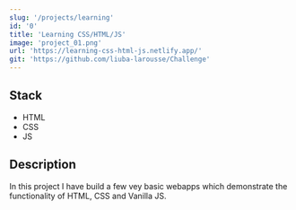 ```yaml
---
slug: '/projects/learning'
id: '0'
title: 'Learning CSS/HTML/JS'
image: 'project_01.png'
url: 'https://learning-css-html-js.netlify.app/'
git: 'https://github.com/liuba-larousse/Challenge'
---
```


## Stack

-   HTML
-   CSS
-   JS

## Description

In this project I have build a few vey basic webapps which demonstrate the functionality of HTML, CSS and Vanilla JS.

<!-- ## Implemented solutions

• Used Gatsby for front-end to reduce page loading time and get more organic traffic due to Google rewarding high-performance websites

• Integrated Shopify JavaScript Buy SDK to build cart full functionality

• Used GraphQL to allow a merchant to fetch data, product configuration, and for the user to checkout

• Connected front-end to Google Sheets API for website content, which merchant can manage independently (due to the content being in foreign language) -->
